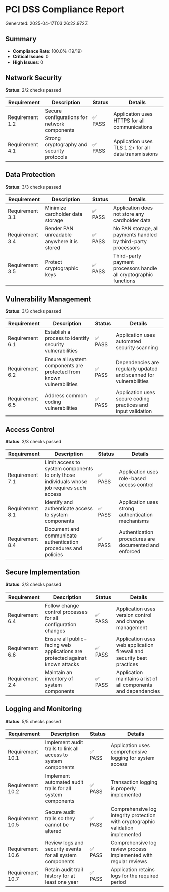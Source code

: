 # PCI DSS Compliance Report

Generated: 2025-04-17T03:26:22.972Z

## Summary

- **Compliance Rate**: 100.0% (19/19)
- **Critical Issues**: 0
- **High Issues**: 0

## Network Security

**Status**: 2/2 checks passed

| Requirement | Description | Status | Details |
| ----------- | ----------- | ------ | ------- |
| Requirement 1.2 | Secure configurations for network components | ✅ PASS | Application uses HTTPS for all communications |
| Requirement 4.1 | Strong cryptography and security protocols | ✅ PASS | Application uses TLS 1.2+ for all data transmissions |

## Data Protection

**Status**: 3/3 checks passed

| Requirement | Description | Status | Details |
| ----------- | ----------- | ------ | ------- |
| Requirement 3.1 | Minimize cardholder data storage | ✅ PASS | Application does not store any cardholder data |
| Requirement 3.4 | Render PAN unreadable anywhere it is stored | ✅ PASS | No PAN storage, all payments handled by third-party processors |
| Requirement 3.5 | Protect cryptographic keys | ✅ PASS | Third-party payment processors handle all cryptographic functions |

## Vulnerability Management

**Status**: 3/3 checks passed

| Requirement | Description | Status | Details |
| ----------- | ----------- | ------ | ------- |
| Requirement 6.1 | Establish a process to identify security vulnerabilities | ✅ PASS | Application uses automated security scanning |
| Requirement 6.2 | Ensure all system components are protected from known vulnerabilities | ✅ PASS | Dependencies are regularly updated and scanned for vulnerabilities |
| Requirement 6.5 | Address common coding vulnerabilities | ✅ PASS | Application uses secure coding practices and input validation |

## Access Control

**Status**: 3/3 checks passed

| Requirement | Description | Status | Details |
| ----------- | ----------- | ------ | ------- |
| Requirement 7.1 | Limit access to system components to only those individuals whose job requires such access | ✅ PASS | Application uses role-based access control |
| Requirement 8.1 | Identify and authenticate access to system components | ✅ PASS | Application uses strong authentication mechanisms |
| Requirement 8.4 | Document and communicate authentication procedures and policies | ✅ PASS | Authentication procedures are documented and enforced |

## Secure Implementation

**Status**: 3/3 checks passed

| Requirement | Description | Status | Details |
| ----------- | ----------- | ------ | ------- |
| Requirement 6.4 | Follow change control processes for all configuration changes | ✅ PASS | Application uses version control and change management |
| Requirement 6.6 | Ensure all public-facing web applications are protected against known attacks | ✅ PASS | Application uses web application firewall and security best practices |
| Requirement 2.4 | Maintain an inventory of system components | ✅ PASS | Application maintains a list of all components and dependencies |

## Logging and Monitoring

**Status**: 5/5 checks passed

| Requirement | Description | Status | Details |
| ----------- | ----------- | ------ | ------- |
| Requirement 10.1 | Implement audit trails to link all access to system components | ✅ PASS | Application uses comprehensive logging for system access |
| Requirement 10.2 | Implement automated audit trails for all system components | ✅ PASS | Transaction logging is properly implemented |
| Requirement 10.5 | Secure audit trails so they cannot be altered | ✅ PASS | Comprehensive log integrity protection with cryptographic validation implemented |
| Requirement 10.6 | Review logs and security events for all system components | ✅ PASS | Comprehensive log review process implemented with regular reviews |
| Requirement 10.7 | Retain audit trail history for at least one year | ✅ PASS | Application retains logs for the required period |

